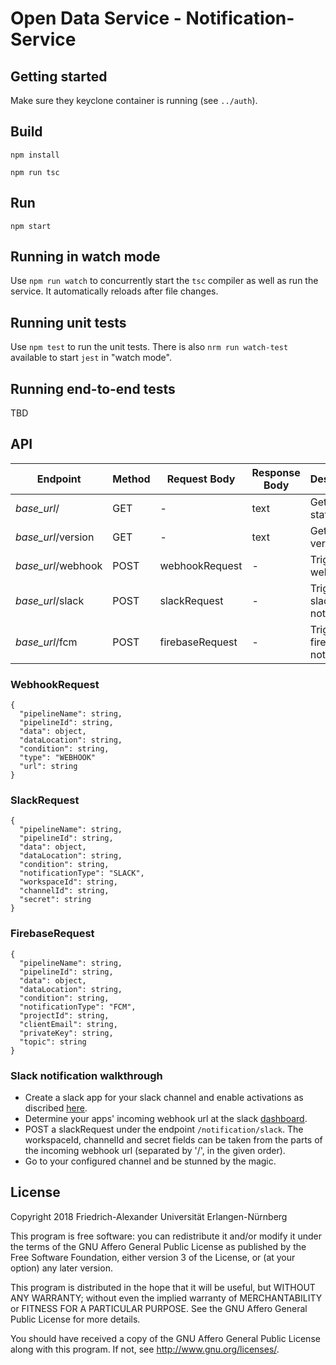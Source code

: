 # Open Data Service - Notification-Service

## Getting started

Make sure they keyclone container is running (see `../auth`).

## Build

`npm install`

`npm run tsc`

## Run

`npm start`

## Running in watch mode

Use `npm run watch` to concurrently start the `tsc` compiler as well as run the service. It automatically reloads after file changes.

## Running unit tests

Use `npm test` to run the unit tests. There is also `nrm run watch-test` available to start `jest` in "watch mode".

## Running end-to-end tests

TBD

## API
| Endpoint  | Method  | Request Body  | Response Body | Description |
|---|---|---|---|---|
| *base_url*/ | GET | - | text | Get health status |
| *base_url*/version | GET | - | text | Get service version |
| *base_url*/webhook | POST | webhookRequest | - | Trigger webhook |
| *base_url*/slack | POST | slackRequest | - | Trigger slack notification |
| *base_url*/fcm | POST | firebaseRequest | - | Trigger firebase notification |


### WebhookRequest
```
{
  "pipelineName": string,
  "pipelineId": string,
  "data": object,
  "dataLocation": string,
  "condition": string,
  "type": "WEBHOOK"
  "url": string
}
```

### SlackRequest
```
{
  "pipelineName": string,
  "pipelineId": string,
  "data": object,
  "dataLocation": string,
  "condition": string,
  "notificationType": "SLACK",
  "workspaceId": string,
  "channelId": string,
  "secret": string
}
```

### FirebaseRequest
```
{
  "pipelineName": string,
  "pipelineId": string,
  "data": object,
  "dataLocation": string,
  "condition": string,
  "notificationType": "FCM",
  "projectId": string,
  "clientEmail": string,
  "privateKey": string,
  "topic": string
}
```


### Slack notification walkthrough
* Create a slack app for your slack channel and enable activations as discribed [here](https://api.slack.com/messaging/webhooks).
* Determine your apps' incoming webhook url at the slack [dashboard](https://api.slack.com/apps).
* POST a slackRequest under the endpoint ```/notification/slack```. The workspaceId, channelId and secret fields can be taken from the parts of the incoming webhook url (separated by '/', in the given order).
* Go to your configured channel and be stunned by the magic. 

## License

Copyright 2018 Friedrich-Alexander Universität Erlangen-Nürnberg

This program is free software: you can redistribute it and/or modify
it under the terms of the GNU Affero General Public License as
published by the Free Software Foundation, either version 3 of the
License, or (at your option) any later version.

This program is distributed in the hope that it will be useful,
but WITHOUT ANY WARRANTY; without even the implied warranty of
MERCHANTABILITY or FITNESS FOR A PARTICULAR PURPOSE. See the
GNU Affero General Public License for more details.

You should have received a copy of the GNU Affero General Public License
along with this program. If not, see <http://www.gnu.org/licenses/>.
